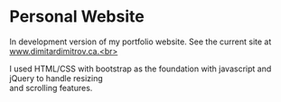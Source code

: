 # Personal Website

In development version of my portfolio website. See the current site at www.dimitardimitrov.ca.<br>

I used HTML/CSS with bootstrap as the foundation with javascript and jQuery to handle resizing<br>
and scrolling features.
